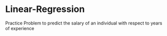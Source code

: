 # Linear-Regression
Practice Problem to predict the salary of an individual with respect to years of experience
